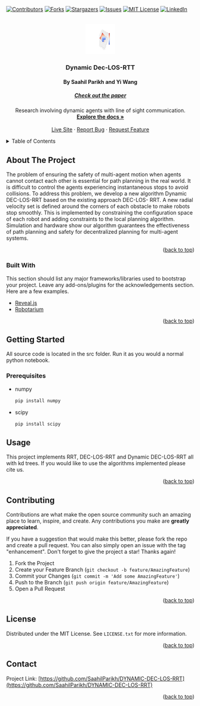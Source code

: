 <div id="top"></div>
<!--
*** Thanks for checking out the Best-README-Template. If you have a suggestion
*** that would make this better, please fork the repo and create a pull request
*** or simply open an issue with the tag "enhancement".
*** Don't forget to give the project a star!
*** Thanks again! Now go create something AMAZING! :D
-->



<!-- PROJECT SHIELDS -->
<!--
*** I'm using markdown "reference style" links for readability.
*** Reference links are enclosed in brackets [ ] instead of parentheses ( ).
*** See the bottom of this document for the declaration of the reference variables
*** for contributors-url, forks-url, etc. This is an optional, concise syntax you may use.
*** https://www.markdownguide.org/basic-syntax/#reference-style-links
-->
[![Contributors][contributors-shield]][contributors-url]
[![Forks][forks-shield]][forks-url]
[![Stargazers][stars-shield]][stars-url]
[![Issues][issues-shield]][issues-url]
[![MIT License][license-shield]][license-url]
[![LinkedIn][linkedin-shield]][linkedin-url]



<!-- PROJECT LOGO -->
<br />
<div align="center">
  <a href="https://github.com/SaahilParikh/DYNAMIC-DEC-LOS-RRT/blob/main/src/test.png">
    <img src="src/test.png" alt="Logo" width="80" height="80">
  </a>

  <h3 align="center">Dynamic Dec-LOS-RTT</h3>
  <h4 align="center">By Saahil Parikh and Yi Wang</h4>
  <h5 alight="center"><a href="https://github.com/SaahilParikh/DYNAMIC-DEC-LOS-RRT/blob/main/Research%20Paper.pdf">Check out the paper</a></h5>

  <p align="center">
    Research involving dynamic agents with line of sight communication.
    <br />
    <a href="https://github.com/SaahilParikh/DYNAMIC-DEC-LOS-RRT/"><strong>Explore the docs »</strong></a>
    <br />
    <br />
    <a href="https://saahilparikh.github.io/DYNAMIC-DEC-LOS-RRT/">Live Site</a>
    ·
    <a href="https://github.com/SaahilParikh/DYNAMIC-DEC-LOS-RRT/issues">Report Bug</a>
    ·
    <a href="https://github.com/SaahilParikh/DYNAMIC-DEC-LOS-RRT/issues">Request Feature</a>
  </p>
</div>



<!-- TABLE OF CONTENTS -->
<details>
  <summary>Table of Contents</summary>
  <ol>
    <li>
      <a href="#about-the-project">About The Project</a>
      <ul>
        <li><a href="#built-with">Built With</a></li>
      </ul>
    </li>
    <li>
      <a href="#getting-started">Getting Started</a>
      <ul>
        <li><a href="#prerequisites">Prerequisites</a></li>
        <li><a href="#installation">Installation</a></li>
      </ul>
    </li>
    <li><a href="#usage">Usage</a></li>
    <li><a href="#roadmap">Roadmap</a></li>
    <li><a href="#contributing">Contributing</a></li>
    <li><a href="#license">License</a></li>
    <li><a href="#contact">Contact</a></li>
    <li><a href="#acknowledgments">Acknowledgments</a></li>
  </ol>
</details>



<!-- ABOUT THE PROJECT -->
## About The Project

The problem of ensuring the safety of multi-agent motion when agents cannot contact each other is essential for path planning in the real world. It is difficult to control the agents experiencing instantaneous stops to avoid collisions. To address this problem, we develop a new algorithm Dynamic DEC-LOS-RRT based on the existing approach DEC-LOS- RRT. A new radial velocity set is defined around the corners of each obstacle to make robots stop smoothly. This is implemented by constraining the configuration space of each robot and adding constraints to the local planning algorithm. Simulation and hardware show our algorithm guarantees the effectiveness of path planning and safety for decentralized planning for multi-agent systems.

<p align="right">(<a href="#top">back to top</a>)</p>



### Built With

This section should list any major frameworks/libraries used to bootstrap your project. Leave any add-ons/plugins for the acknowledgements section. Here are a few examples.

* [Reveal.js](https://revealjs.com/)
* [Robotarium](https://www.robotarium.gatech.edu)

<p align="right">(<a href="#top">back to top</a>)</p>



<!-- GETTING STARTED -->
## Getting Started

All source code is located in the src folder. Run it as you would a normal python notebook. 

### Prerequisites

* numpy
  ```sh
  pip install numpy
  ```
  
* scipy
  ```sh
  pip install scipy
  ```



<!-- USAGE EXAMPLES -->
## Usage

This project implements RRT, DEC-LOS-RRT and Dynamic DEC-LOS-RRT all with kd trees. If you would like to use the algorithms implemented please cite us.

<p align="right">(<a href="#top">back to top</a>)</p>






<!-- CONTRIBUTING -->
## Contributing

Contributions are what make the open source community such an amazing place to learn, inspire, and create. Any contributions you make are **greatly appreciated**.

If you have a suggestion that would make this better, please fork the repo and create a pull request. You can also simply open an issue with the tag "enhancement".
Don't forget to give the project a star! Thanks again!

1. Fork the Project
2. Create your Feature Branch (`git checkout -b feature/AmazingFeature`)
3. Commit your Changes (`git commit -m 'Add some AmazingFeature'`)
4. Push to the Branch (`git push origin feature/AmazingFeature`)
5. Open a Pull Request

<p align="right">(<a href="#top">back to top</a>)</p>



<!-- LICENSE -->
## License

Distributed under the MIT License. See `LICENSE.txt` for more information.

<p align="right">(<a href="#top">back to top</a>)</p>



<!-- CONTACT -->
## Contact

Project Link: [https://github.com/SaahilParikh/DYNAMIC-DEC-LOS-RRT](https://github.com/SaahilParikh/DYNAMIC-DEC-LOS-RRT)

<p align="right">(<a href="#top">back to top</a>)</p>







<!-- MARKDOWN LINKS & IMAGES -->
<!-- https://www.markdownguide.org/basic-syntax/#reference-style-links -->
[contributors-shield]: https://img.shields.io/github/contributors/SaahilParikh/DYNAMIC-DEC-LOS-RRT.svg?style=for-the-badge
[contributors-url]: https://github.com/SaahilParikh/DYNAMIC-DEC-LOS-RRT/graphs/contributors
[forks-shield]: https://img.shields.io/github/forks/SaahilParikh/DYNAMIC-DEC-LOS-RRT.svg?style=for-the-badge
[forks-url]: https://github.com/SaahilParikh/DYNAMIC-DEC-LOS-RRT/network/members
[stars-shield]: https://img.shields.io/github/stars/SaahilParikh/DYNAMIC-DEC-LOS-RRT.svg?style=for-the-badge
[stars-url]: https://github.com/SaahilParikh/DYNAMIC-DEC-LOS-RRT/stargazers
[issues-shield]: https://img.shields.io/github/issues/SaahilParikh/DYNAMIC-DEC-LOS-RRT.svg?style=for-the-badge
[issues-url]: https://github.com/SaahilParikh/DYNAMIC-DEC-LOS-RRT/issues
[license-shield]: https://img.shields.io/github/license/oSaahilParikh/DYNAMIC-DEC-LOS-RRT.svg?style=for-the-badge
[license-url]: https://github.com/SaahilParikh/DYNAMIC-DEC-LOS-RRT/blob/master/LICENSE.txt
[linkedin-shield]: https://img.shields.io/badge/-LinkedIn-black.svg?style=for-the-badge&logo=linkedin&colorB=555
[linkedin-url]: https://linkedin.com/in/saahilparikh

